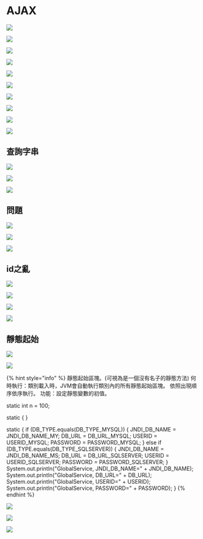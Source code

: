 # AJAX

![](.gitbook/assets/image%20%28157%29.png)

![](.gitbook/assets/image%20%28156%29.png)

![](.gitbook/assets/image%20%28154%29.png)

![](.gitbook/assets/image%20%28155%29.png)

![](.gitbook/assets/image%20%28160%29.png)

![](.gitbook/assets/image%20%28158%29.png)

![](.gitbook/assets/image%20%28159%29.png)

![](.gitbook/assets/image%20%28164%29.png)

![](.gitbook/assets/image%20%28162%29.png)

![](.gitbook/assets/image%20%28169%29.png)

## 查詢字串

![](.gitbook/assets/image%20%28166%29.png)

![](.gitbook/assets/image%20%28170%29.png)

![](.gitbook/assets/image%20%28167%29.png)

## 問題

![](.gitbook/assets/image%20%28165%29.png)

![](.gitbook/assets/image%20%28168%29.png)

![](.gitbook/assets/image%20%28171%29.png)

## id之亂

![](.gitbook/assets/image%20%28173%29.png)

![](.gitbook/assets/image%20%28172%29.png)

![](.gitbook/assets/image%20%28175%29.png)

![](.gitbook/assets/image%20%28177%29.png)

## 靜態起始

![](.gitbook/assets/image%20%28174%29.png)

![](.gitbook/assets/image%20%28176%29.png)

{% hint style="info" %}
靜態起始區塊。\(可視為是一個沒有名子的靜態方法\) 何時執行：類別載入時，JVM會自動執行類別內的所有靜態起始區塊。 依照出現順序依序執行。 功能：設定靜態變數的初值。

static int n = 100;

static { }

static { if \(DB\_TYPE.equals\(DB\_TYPE\_MYSQL\)\) { JNDI\_DB\_NAME = JNDI\_DB\_NAME\_MY; DB\_URL = DB\_URL\_MYSQL; USERID = USERID\_MYSQL; PASSWORD = PASSWORD\_MYSQL; } else if \(DB\_TYPE.equals\(DB\_TYPE\_SQLSERVER\)\) { JNDI\_DB\_NAME = JNDI\_DB\_NAME\_MS; DB\_URL = DB\_URL\_SQLSERVER; USERID = USERID\_SQLSERVER; PASSWORD = PASSWORD\_SQLSERVER; } System.out.println\("GlobalService, JNDI\_DB\_NAME=" + JNDI\_DB\_NAME\); System.out.println\("GlobalService, DB\_URL=" + DB\_URL\); System.out.println\("GlobalService, USERID=" + USERID\); System.out.println\("GlobalService, PASSWORD=" + PASSWORD\); }
{% endhint %}

![](.gitbook/assets/image%20%28178%29.png)

![](.gitbook/assets/image%20%28181%29.png)

![](.gitbook/assets/image%20%28179%29.png)

